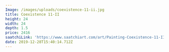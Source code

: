 ```yaml
---
Image: /images/uploads/coexistence-11-ii.jpg
title: Coexistence 11-II
height: 24
width: 24
depth: 1.5
price: 2416
saatchiLink: 'https://www.saatchiart.com/art/Painting-Coexistence-11-II/189576/4256976/view'
date: 2019-12-28T15:40:14.712Z
---
```


